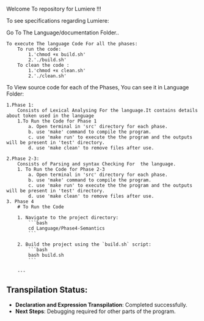 Welcome To repository for Lumiere !!!

To see specifications regarding Lumiere:
	
Go To The Language/documentation Folder..
	
 	To execute The language Code For all the phases:
		To run the code: 
			1.'chmod +x build.sh'
			2.'./build.sh'
		To clean the code :	
			1.'chmod +x clean.sh'
			2.'./clean.sh'


To View source code for each of the Phases, You can see it in Language Folder:
	
 	1.Phase 1:
		Consists of Lexical Analysing For the language.It contains details about token used in the language
		1.To Run the Code for Phase 1
			a. Open terminal in 'src' directory for each phase.
			b. use 'make' command to compile the program.
			c. use 'make run' to execute the the program and the outputs will be present in 'test' directory.
			d. use 'make clean' to remove files after use.

	2.Phase 2-3:
		Consists of Parsing and syntax Checking For  the language.
		1. To Run the Code for Phase 2-3
			a. Open terminal in 'src' directory for each phase.
			b. use 'make' command to compile the program.
			c. use 'make run' to execute the the program and the outputs will be present in 'test' directory.
			d. use 'make clean' to remove files after use.
	3. Phase 4
		# To Run the Code

		1. Navigate to the project directory:
		    ```bash
		    cd Language/Phase4-Semantics
		    ```
		
		2. Build the project using the `build.sh` script:
		    ```bash
		    bash build.sh
		    ```
		
		---

## Transpilation Status:
- **Declaration and Expression Transpilation**: Completed successfully.
- **Next Steps**: Debugging required for other parts of the program.

